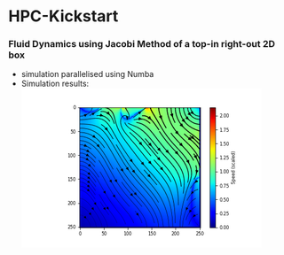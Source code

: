 # HPC-Kickstart

### Fluid Dynamics using Jacobi Method of a top-in right-out 2D box 
- simulation parallelised using Numba
- Simulation results:
![jacobi_sim_result](./CFD/images/jacobi_flow.png)